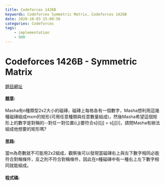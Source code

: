 ```yaml
---
title: Codeforces 1426B
keywords: Codeforces Symmetric Matrix, Codeforces 1426B
date: 2020-10-03 15:09:56
categories: Codeforces
tags:
    - implementation
    - 900
---
```

# Codeforces 1426B - Symmetric Matrix
[題目網址](https://codeforces.com/problemset/problem/1426/B)

#### 題意:
Masha有n種類型2x2大小的磁磚，磁磚上每格各有一個數字，Masha想利用這幾種磁磚組成mxm的矩形(可用任意種類與任意數量組成)，然後Masha希望這個矩形上的數字是對稱的--對任一對位置(i,j)要符合s[i][j] = s[j][i]，請問Masha有辦法組成他想要的矩形嗎?
<!-- more -->
#### 思路:
當m為奇數就不可能用2x2組成，觀察後可以發現當磁磚右上與左下數字相同必能符合對稱條件，反之則不符合對稱條件，因此在n種磁磚中有一種右上左下數字相同就能組成。
#### 程式碼:
<script src="https://gist.github.com/zxzxcc112/bded1c9c1f388bf6a4f1a331a2a08147.js"></script>